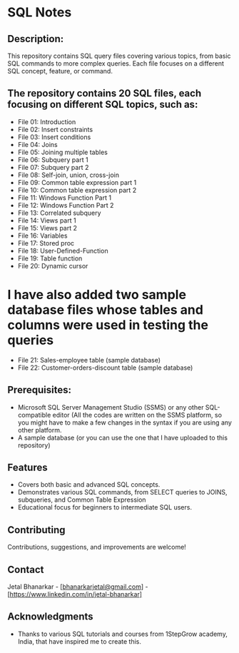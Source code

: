 # SQL Notes

## Description:
This repository contains SQL query files covering various topics, from basic SQL commands to more complex queries. 
Each file focuses on a different SQL concept, feature, or command.

## The repository contains 20 SQL files, each focusing on different SQL topics, such as:
- File 01: Introduction
- File 02: Insert constraints
- File 03: Insert conditions
- File 04: Joins
- File 05: Joining multiple tables
- File 06: Subquery part 1
- File 07: Subquery part 2
- File 08: Self-join, union, cross-join
- File 09: Common table expression part 1
- File 10: Common table expression part 2
- File 11: Windows Function Part 1
- File 12: Windows Function Part 2
- File 13: Correlated subquery
- File 14: Views part 1
- File 15: Views part 2
- File 16: Variables
- File 17: Stored proc
- File 18: User-Defined-Function
- File 19: Table function
- File 20: Dynamic cursor

# I have also added two sample database files whose tables and columns were used in testing the queries
- File 21:  Sales-employee table (sample database)
- File 22: Customer-orders-discount table (sample database)

## Prerequisites:
- Microsoft SQL Server Management Studio (SSMS) or any other SQL-compatible editor (All the codes are written on the SSMS platform, so you might have to make a few changes in the syntax if you are using any other platform.
- A sample database (or you can use the one that I have uploaded to this repository)

## Features
- Covers both basic and advanced SQL concepts.
- Demonstrates various SQL commands, from SELECT queries to JOINS, subqueries, and Common Table Expression
- Educational focus for beginners to intermediate SQL users.

## Contributing
Contributions, suggestions, and improvements are welcome!

## Contact
Jetal Bhanarkar - [bhanarkarjetal@gmail.com] - [https://www.linkedin.com/in/jetal-bhanarkar]

## Acknowledgments
- Thanks to various SQL tutorials and courses from 1StepGrow academy, India, that have inspired me to create this.
